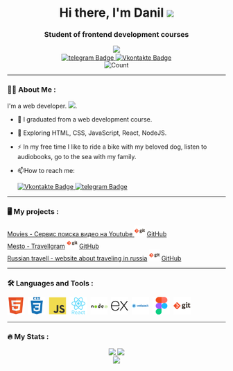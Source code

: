 <h1 align="center">Hi there, I'm Danil
    <img src="https://github.com/blackcater/blackcater/raw/main/images/Hi.gif" height="32" />
</h1>
<h3 align="center">Student of frontend development courses</h3>

<div id="header" align="center">
    <img src="https://media.giphy.com/media/L1R1tvI9svkIWwpVYr/giphy.gif" width="400" />
    <div id="badges">
        <a href="https://t.me/Danilas_38" target="_blank">
            <img src="https://img.shields.io/badge/Telegram-blue?style=for-the-badge&logo=telegram&logoColor=white"
                alt="telegram Badge" />
        </a>
        <a href="https://vk.com/s_d_a" target="_blank">
            <img src="https://img.shields.io/badge/Vkontakte-blue?style=for-the-badge&logo=VK&logoColor=white"
                alt="Vkontakte Badge" />
        </a>
    </div>
    <img src="https://komarev.com/ghpvc/?username=RoJy87&style=flat-square&color=blue" alt="Count" />
</div>

---

### :man_technologist: About Me :
I'm a web developer. <img src="https://media.giphy.com/media/WUlplcMpOCEmTGBtBW/giphy.gif" width="30">.
- :telescope: I graduated from a web development course.

- :seedling: Exploring HTML, CSS, JavaScript, React, NodeJS.

- :zap: In my free time I like to ride a bike with my beloved dog, listen to audiobooks, go to the sea with my family.

- :mailbox:How to reach me: <div id="badges">
    <a href="https://vk.com/s_d_a" target="_blank">
        <img src="https://img.shields.io/badge/Vkontakte-blue?style=for-the-badge&logo=VK&logoColor=white"
            alt="Vkontakte Badge" />
    </a>
    <a href="https://t.me/Danilas_38" target="_blank">
        <img src="https://img.shields.io/badge/Telegram-blue?style=for-the-badge&logo=telegram&logoColor=white"
            alt="telegram Badge" />
    </a>

</div>

---

### 🖥️ My projects :
<div align="left">
    <a href="https://simon.movies.nomoredomains.xyz"> Movies - Сервис поиска видео на Youtube </a>
    <img src="https://github.com/devicons/devicon/blob/master/icons/git/git-original-wordmark.svg" title="Git"
        **alt="Git" width="25" height="25" />
    <a href="https://github.com/RoJy87/movies"> GitHub </a>
</div>
<div align="left">
    <a href="https://simon.mesto.nomoreparties.sbs"> Mesto - Travellgram</a>
    <img src="https://github.com/devicons/devicon/blob/master/icons/git/git-original-wordmark.svg" title="Git"
        **alt="Git" width="25" height="25" />
    <a href="https://github.com/RoJy87/react-mesto-api-full-gha"> GitHub </a>
</div>
<div align="left">
    <a href="https://rojy87.github.io/russian-travel/">Russian travell - website about traveling in russia</a>
    <img src="https://github.com/devicons/devicon/blob/master/icons/git/git-original-wordmark.svg" title="Git"
        **alt="Git" width="25" height="25" />
    <a href="https://github.com/RoJy87/russian-travel"> GitHub </a>
</div>

---

### :hammer_and_wrench: Languages and Tools :
<div>
    <img src="https://github.com/devicons/devicon/blob/master/icons/html5/html5-original.svg" title="HTML5" alt="HTML"
        width="40" height="40" />&nbsp;
    <img src="https://github.com/devicons/devicon/blob/master/icons/css3/css3-plain-wordmark.svg" title="CSS3" alt="CSS"
        width="40" height="40" />&nbsp;
    <img src="https://github.com/devicons/devicon/blob/master/icons/javascript/javascript-original.svg"
        title="JavaScript" alt="JavaScript" width="40" height="40" />&nbsp;
    <img src="https://github.com/devicons/devicon/blob/master/icons/react/react-original-wordmark.svg" title="React"
        alt="React" width="40" height="40" />&nbsp;
    <img src="https://github.com/devicons/devicon/blob/master/icons/nodejs/nodejs-original-wordmark.svg" title="NodeJS"
        alt="NodeJS" width="40" height="40" />&nbsp;
    <img src="https://github.com/devicons/devicon/blob/master/icons/express/express-original.svg" title="express"
        alt="express" width="40" height="40" />&nbsp;
    <img src="https://github.com/devicons/devicon/blob/master/icons/webpack/webpack-original-wordmark.svg"
        title="Webpack" alt="Webpack" width="40" height="40" />&nbsp;
    <img src="https://github.com/devicons/devicon/blob/master/icons/figma/figma-original.svg" title="figma" alt="figma"
        width="40" height="40" />&nbsp;
    <img src="https://github.com/devicons/devicon/blob/master/icons/git/git-original-wordmark.svg" title="Git"
        **alt="Git" width="40" height="40" />
</div>

---

### :fire: My Stats :

<div align="center">
<a align="center" href="https://github.com/anuraghazra/convoychat">
    <img src="http://github-readme-streak-stats.herokuapp.com?user=RoJy87&theme=tokyonight&border_radius=5&date_format=M%20j%5B%2C%20Y%5D&card_width=450" />
</a>
<a align="center" href="https://github.com/anuraghazra/convoychat">
    <img src="https://github-readme-stats.vercel.app/api?username=RoJy87&show_icons=true&theme=tokyonight&card_width=450" />
</a>
    </div>
    <div align="center">
<a align="center" href="https://github.com/anuraghazra/github-readme-stats">
    <img src="https://github-readme-stats.vercel.app/api/top-langs/?username=RoJy87&show_icons=true&theme=tokyonight&card_width=450" />
</a>
    </div>
